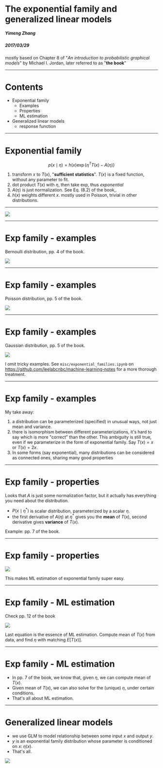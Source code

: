 The exponential family and generalized linear models
===

##### Yimeng Zhang

##### 2017/03/29

mostly based on Chapter 8 of "*An introduction to probabilistic graphical models*" by Michael I. Jordan, later referred to as "**the book**"

---

# Contents

- Exponential family
	- Examples
	- Properties
	- ML estimation
- Generalized linear models
	- response function

---

# Exponential family

$$ p(x\mid \eta) = h(x) \exp{\{ \eta^T T(x) - A(\eta) \}} $$

1. transform $x$ to $T(x)$, "**sufficient statistics**". $T(x)$ is a fixed function, without any parameter to fit.
2. dot product $T(x)$ with $\eta$, then take exp, thus *exponential*
3. $A(\eta)$ is just normalization. See Eq. (8.2) of the book,.
4. $h(x)$ weights different $x$. mostly used in Poisson, trivial in other distributions.

---

![](exp_family_def.png)

---

# Exp family - examples

Bernoulli distribution, pp. 4 of the book.

![](exp_family_example_bernoulli.png)

---

# Exp family - examples

Poisson distribution, pp. 5 of the book.

![](exp_family_example_poisson.png)

---

# Exp family - examples

Gaussian distribution, pp. 5 of the book.

![](exp_family_example_gaussian.png)

I omit tricky examples. See `misc/exponential_families.ipynb` on <https://github.com/leelabcnbc/machine-learning-notes> for a more thorough treatment.

---

# Exp family - examples

My take away:

1. a distribution can be parameterized (specified) in unusual ways, not just mean and variance.
2. there is isomorphism between different parameterizations, it's hard to say which is more "correct" than the other. This ambiguity is still true, even if we parameterize in the form of exponential family. Say $T(x) = x$ or $T(x) = 2x$.
3. In some forms (say exponential), many distributions can be considered as connected ones, sharing many good properties

---

# Exp family - properties

Looks that $A$ is just some normalization factor, but it actually has everything you need about the distribution.

* $P(x \mid \eta^*)$ is scalar distribution, parameterized by a scalar $\eta$.
* the first derivative of $A(\eta)$ at $\eta^*$ gives you the **mean** of $T(x)$, second derivative gives **variance** of $T(x)$.

Example: pp. 7 of the book.

---

# Exp family - properties

![](exp_family_properties_example.png)

This makes ML estimation of exponential family super easy.

---



# Exp family - ML estimation

Check pp. 12 of the book

![](exp_family_ML.png)

Last equation is the essence of ML estimation. Compute mean of $T(x)$ from data, and find $\eta$ with matching $E[T(x)]$.

---

# Exp family - ML estimation


* In pp. 7 of the book, we know that, given $\eta$, we can compute mean of $T(x)$.
* Given mean of $T(x)$, we can also solve for the (unique) $\eta$, under certain conditions.
* That's all about ML estimation.

---

# Generalized linear models

* we use GLM to model relationship between some input $x$ and output $y$.
* $y$ is an exponential family distribution whose parameter is conditioned on $x$: $\eta(x)$.
* That's all.


![](./GLM_diagram.png)

